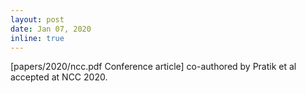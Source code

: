 ```yaml
---
layout: post
date: Jan 07, 2020
inline: true
---
```


[papers/2020/ncc.pdf Conference article] co-authored by Pratik et al accepted at NCC 2020.
